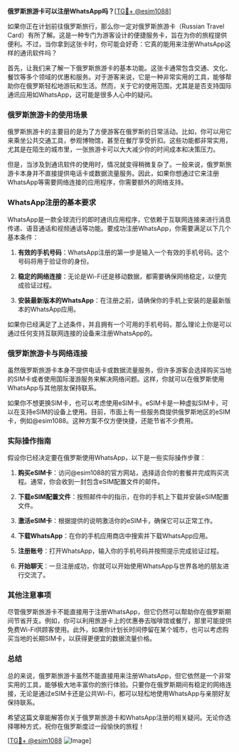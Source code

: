 **俄罗斯旅游卡可以注册WhatsApp吗？**[[TG💪+ @esim1088](https://t.me/s/esim1088)]

如果你正在计划前往俄罗斯旅行，那么你一定对俄罗斯旅游卡（Russian Travel Card）有所了解。这是一种专门为游客设计的便捷服务卡，旨在为你的旅程提供便利。不过，当你拿到这张卡时，你可能会好奇：它真的能用来注册WhatsApp这样的通讯软件吗？

首先，让我们来了解一下俄罗斯旅游卡的基本功能。这张卡通常包含交通、文化、餐饮等多个领域的优惠和服务。对于游客来说，它是一种非常实用的工具，能够帮助你在俄罗斯轻松地游玩和生活。然而，关于它的使用范围，尤其是是否支持国际通讯应用如WhatsApp，这可能是很多人心中的疑问。

### 俄罗斯旅游卡的使用场景

俄罗斯旅游卡的主要目的是为了方便游客在俄罗斯的日常活动。比如，你可以用它来乘坐公共交通工具，参观博物馆，甚至在餐厅享受折扣。这些功能都非常实用，尤其是在陌生的城市里，一张旅游卡可以大大减少你的时间成本和决策压力。

但是，当涉及到通讯软件的使用时，情况就变得稍微复杂了。一般来说，俄罗斯旅游卡本身并不直接提供电话卡或数据流量服务。因此，如果你想通过它来注册WhatsApp等需要网络连接的应用程序，你需要额外的网络支持。

### WhatsApp注册的基本要求

WhatsApp是一款全球流行的即时通讯应用程序，它依赖于互联网连接来进行消息传递、语音通话和视频通话等功能。要成功注册WhatsApp，你需要满足以下几个基本条件：

1. **有效的手机号码**：WhatsApp注册的第一步是输入一个有效的手机号码。这个号码将用于验证你的身份。
   
2. **稳定的网络连接**：无论是Wi-Fi还是移动数据，都需要确保网络稳定，以便完成验证过程。

3. **安装最新版本的WhatsApp**：在注册之前，请确保你的手机上安装的是最新版本的WhatsApp应用。

如果你已经满足了上述条件，并且拥有一个可用的手机号码，那么理论上你是可以通过任何支持互联网连接的设备来注册WhatsApp的。

### 俄罗斯旅游卡与网络连接

虽然俄罗斯旅游卡本身不提供电话卡或数据流量服务，但许多游客会选择购买当地的SIM卡或者使用国际漫游服务来解决网络问题。这样，你就可以在俄罗斯使用WhatsApp与其他朋友保持联系。

如果你不想更换SIM卡，也可以考虑使用eSIM卡。eSIM卡是一种虚拟SIM卡，可以在支持eSIM的设备上使用。目前，市面上有一些服务商提供俄罗斯地区的eSIM卡，例如@esim1088。这种方案不仅方便快捷，还能节省不少费用。

### 实际操作指南

假设你已经决定要在俄罗斯使用WhatsApp，以下是一些实际操作步骤：

1. **购买eSIM卡**：访问@esim1088的官方网站，选择适合你的套餐并完成购买流程。通常，你会收到一封包含eSIM配置文件的邮件。

2. **下载eSIM配置文件**：按照邮件中的指示，在你的手机上下载并安装eSIM配置文件。

3. **激活eSIM卡**：根据提供的说明激活你的eSIM卡，确保它可以正常工作。

4. **下载WhatsApp**：在你的手机应用商店中搜索并下载WhatsApp应用。

5. **注册账号**：打开WhatsApp，输入你的手机号码并按照提示完成验证过程。

6. **开始聊天**：一旦注册成功，你就可以开始使用WhatsApp与世界各地的朋友进行交流了。

### 其他注意事项

尽管俄罗斯旅游卡不能直接用于注册WhatsApp，但它仍然可以帮助你在俄罗斯期间节省开支。例如，你可以利用旅游卡上的优惠券去咖啡馆或餐厅，那里可能提供免费Wi-Fi供顾客使用。此外，如果你计划长时间停留在某个城市，也可以考虑购买当地的长期SIM卡，以获得更便宜的数据流量价格。

### 总结

总的来说，俄罗斯旅游卡虽然不能直接用来注册WhatsApp，但它依然是一个非常实用的工具，能够极大地丰富你的旅行体验。只要你在俄罗斯期间有稳定的网络连接，无论是通过eSIM卡还是公共Wi-Fi，都可以轻松地使用WhatsApp与亲朋好友保持联系。

希望这篇文章能解答你关于俄罗斯旅游卡和WhatsApp注册的相关疑问。无论你选择哪种方式，祝你在俄罗斯度过一段愉快的旅程！

[[TG💪+ @esim1088](https://t.me/s/esim1088) ![Image](https://i.postimg.cc/4NQfJmqS/Snipaste-2025-05-13-00-14-12.png)]